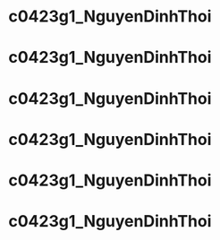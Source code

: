 # c0423g1_NguyenDinhThoi
# c0423g1_NguyenDinhThoi
# c0423g1_NguyenDinhThoi
# c0423g1_NguyenDinhThoi
# c0423g1_NguyenDinhThoi
# c0423g1_NguyenDinhThoi
